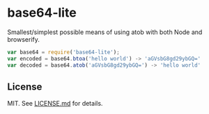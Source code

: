 # base64-lite

Smallest/simplest possible means of using atob with both Node and browserify.

``` javascript
var base64 = require('base64-lite');
var encoded = base64.btoa('hello world') -> 'aGVsbG8gd29ybGQ='
var decoded = base64.atob('aGVsbG8gd29ybGQ=') -> 'hello world'
```

## License

MIT. See [LICENSE.md](http://github.com/hughsk/atob-lite/blob/master/LICENSE.md) for details.
